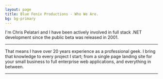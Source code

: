 ```yaml
---
layout: page
title: Blue Fenix Productions - Who We Are.
bg: bg-primary
---
```


<p class="lead"> 
I'm Chris Pelatari and I have been actively involved in full stack .NET development since the public beta was released in 2001.
</p>
<hr/>

That means I have over 20 years experience as a professional geek. I bring that knowledge to every project I start; from a single page landing site for your small business to full enterprise web applications, and everything in between. 

<hr/>
